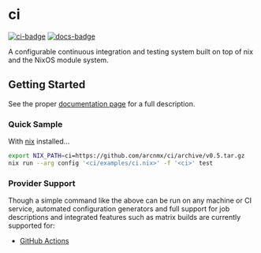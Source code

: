# ci

[![ci-badge][]][ci] [![docs-badge][]][docs]

A configurable continuous integration and testing system built on top of nix and
the NixOS module system.


## Getting Started

See the proper [documentation page][docs] for a full description.


### Quick Sample

With [nix](https://nixos.org/nix/) installed...

```bash
export NIX_PATH=ci=https://github.com/arcnmx/ci/archive/v0.5.tar.gz
nix run --arg config '<ci/examples/ci.nix>' -f '<ci>' test
```


### Provider Support

Though a simple command like the above can be run on any machine or CI service,
automated configuration generators and full support for job descriptions and
integrated features such as matrix builds are currently supported for:

- [GitHub Actions](https://github.com/features/actions)


[ci-badge]: https://github.com/arcnmx/ci/workflows/tests-tasks/badge.svg
[ci]: https://github.com/arcnmx/ci/actions
[docs-badge]: https://img.shields.io/badge/API-docs-blue.svg?style=flat-square
[docs]: https://arcnmx.github.io/ci
